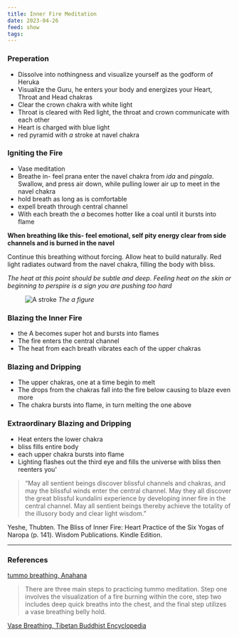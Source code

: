 ```yaml
---
title: Inner Fire Meditation
date: 2023-04-26
feed: show
tags:
---
```


### Preperation
- Dissolve into nothingness and visualize yourself as the godform of Heruka
- Visualize the Guru, he enters your body and energizes your Heart, Throat and Head chakras
- Clear the crown chakra with white light
- Throat is cleared with Red light, the throat and crown communicate with each other
- Heart is charged with blue light
- red pyramid with _a_ stroke at navel chakra

### Igniting the Fire
- Vase meditation
- Breathe in- feel prana enter the navel chakra from _ida_ and _pingala_. Swallow, and press air down, while pulling lower air up to meet in the navel chakra
- hold breath as long as is comfortable
- expell breath through central channel 
- With each breath the _a_ becomes hotter like a coal until it bursts into flame

__When breathing like this- feel emotional, self pity energy clear from side channels and is burned in the navel__

Continue this breathing without forcing. Allow heat to build naturally. Red light radiates outward from the navel chakra, filling the body with bliss.

_The heat at this point should be subtle and deep. Feeling heat on the skin or beginning to perspire is a sign you are pushing too hard_

<figure class='smallimg'>
	<img src="https://upload.wikimedia.org/wikipedia/commons/9/97/Dzogchen_A.png" alt="A stroke" />
	<i>The a figure</i>
</figure>

### Blazing the Inner Fire
- the A becomes super hot and bursts into flames
- The fire enters the central channel
- The heat from each breath vibrates each of the upper chakras

### Blazing and Dripping
- The upper chakras, one at a time begin to melt
- The drops from the chakras fall into the fire below causing to blaze even more
- The chakra bursts into flame, in turn melting the one above

### Extraordinary Blazing and Dripping
- Heat enters the lower chakra
- bliss fills entire body
- each upper chakra bursts into flame
- Lighting flashes out the third eye and fills the universe with bliss then reenters you'

>“May all sentient beings discover blissful channels and chakras, and may the blissful winds enter the central channel. May they all discover the great blissful kundalini experience by developing inner fire in the central channel. May all sentient beings thereby achieve the totality of the illusory body and clear light wisdom.”

Yeshe, Thubten. The Bliss of Inner Fire: Heart Practice of the Six Yogas of Naropa (p. 141). Wisdom Publications. Kindle Edition. 

___
### References

[tummo breathing, Anahana](https://www.anahana.com/en/breathing-exercise/tummo-breathing)
>There are three main steps to practicing tummo meditation. Step one involves the visualization of a fire burning within the core, step two includes deep quick breaths into the chest, and the final step utilizes a vase breathing belly hold.

[Vase Breathing, Tibetan Buddhist Encyclopedia](http://tibetanbuddhistencyclopedia.com/en/index.php/The_Practice_of_Vase-Breathing)
